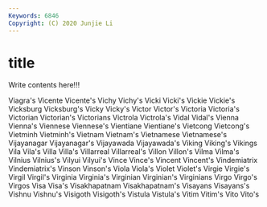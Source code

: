 ```yaml
---
Keywords: 6846
Copyright: (C) 2020 Junjie Li
---
```


# title

Write contents here!!!

Viagra's 
Vicente
Vicente's 
Vichy 
Vichy's 
Vicki 
Vicki's 
Vickie 
Vickie's 
Vicksburg 
Vicksburg's 
Vicky
Vicky's 
Victor 
Victor's 
Victoria 
Victoria's 
Victorian 
Victorian's 
Victorians 
Victrola 
Victrola's
Vidal 
Vidal's 
Vienna 
Vienna's 
Viennese 
Viennese's 
Vientiane 
Vientiane's 
Vietcong 
Vietcong's
Vietminh 
Vietminh's 
Vietnam 
Vietnam's 
Vietnamese 
Vietnamese's 
Vijayanagar 
Vijayanagar's 
Vijayawada 
Vijayawada's
Viking 
Viking's 
Vikings 
Vila 
Vila's 
Villa 
Villa's 
Villarreal 
Villarreal's 
Villon
Villon's 
Vilma 
Vilma's 
Vilnius 
Vilnius's 
Vilyui 
Vilyui's 
Vince 
Vince's 
Vincent
Vincent's 
Vindemiatrix 
Vindemiatrix's 
Vinson 
Vinson's 
Viola 
Viola's 
Violet 
Violet's 
Virgie
Virgie's 
Virgil 
Virgil's 
Virginia 
Virginia's 
Virginian 
Virginian's 
Virginians 
Virgo 
Virgo's
Virgos 
Visa 
Visa's 
Visakhapatnam 
Visakhapatnam's 
Visayans 
Visayans's 
Vishnu 
Vishnu's 
Visigoth
Visigoth's 
Vistula 
Vistula's 
Vitim 
Vitim's 
Vito 
Vito's 
